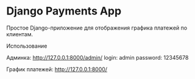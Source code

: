 # Django Payments App

Простое Django-приложение для отображения графика платежей по клиентам.

Использование

Админка: http://127.0.0.1:8000/admin/
login: admin
password: 12345678

График платежей: http://127.0.0.1:8000/

